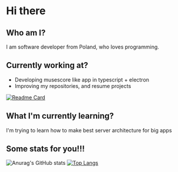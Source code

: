 # Hi there

## Who am I?
I am software developer from Poland, who loves programming.

## Currently working at? 
- Developing musescore like app in typescript + electron
- Improving my repositories, and resume projects


[![Readme Card](https://github-readme-stats.vercel.app/api/pin/?username=portalion&repo=DictionaryGame&theme=tokyonight)](https://github.com/portalion/DictionaryGame)

## What I'm currently learning?
I'm trying to learn how to make best server architecture for big apps

## Some stats for you!!!
![Anurag's GitHub stats](https://github-readme-stats.vercel.app/api?username=portalion&theme=radical)
[![Top Langs](https://github-readme-stats.vercel.app/api/top-langs/?username=portalion&layout=pie)](https://github.com/anuraghazra/github-readme-stats)
